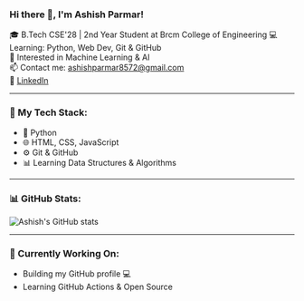 ### Hi there 👋, I'm Ashish Parmar!

🎓 B.Tech CSE'28 | 2nd Year Student at Brcm College of Engineering
💻 Learning: Python, Web Dev, Git & GitHub  
🧠 Interested in Machine Learning & AI  
📫 Contact me: ashishparmar8572@gmail.com  
🔗 [LinkedIn](https://www.linkedin.com/in/ashish-parmar-7397552a9)

---

### 🚀 My Tech Stack:
- 🐍 Python
- 🌐 HTML, CSS, JavaScript
- ⚙️ Git & GitHub
- 📊 Learning Data Structures & Algorithms

---

### 📊 GitHub Stats:
![Ashish's GitHub stats](https://github-readme-stats.vercel.app/api?username=bakihanma-ai&show_icons=true&theme=tokyonight)

---

### 🌱 Currently Working On:
- Building my GitHub profile 💻  
- Learning GitHub Actions & Open Source


